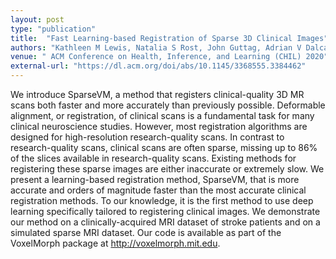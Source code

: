 ```yaml
---
layout: post
type: "publication"
title:  "Fast Learning-based Registration of Sparse 3D Clinical Images"
authors: "Kathleen M Lewis, Natalia S Rost, John Guttag, Adrian V Dalca"
venue: " ACM Conference on Health, Inference, and Learning (CHIL) 2020"
external-url: "https://dl.acm.org/doi/abs/10.1145/3368555.3384462"
---
```


We introduce SparseVM, a method that registers clinical-quality 3D MR scans 
both faster and more accurately than previously possible. Deformable alignment, 
or registration, of clinical scans is a fundamental task for many clinical 
neuroscience studies. However, most registration algorithms are designed for 
high-resolution research-quality scans. In contrast to research-quality scans, 
clinical scans are often sparse, missing up to 86% of the slices available in 
research-quality scans. Existing methods for registering these sparse images are either 
inaccurate or extremely slow. We present a learning-based registration method, SparseVM, 
that is more accurate and orders of magnitude faster than the most accurate clinical 
registration methods. To our knowledge, it is the first method to use deep learning 
specifically tailored to registering clinical images. We demonstrate our method on a 
clinically-acquired MRI dataset of stroke patients and on a simulated sparse MRI dataset. 
Our code is available as part of the VoxelMorph package at http://voxelmorph.mit.edu.
